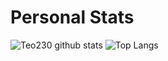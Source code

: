 # Personal Stats
![Teo230 github stats](https://github-readme-stats.vercel.app/api?username=Teo230&include_all_commits=true&count_private=true&show_icons=true&hide_border=true&theme=ayu-mirage&hide_border=true&hide=prs,contribs)
![Top Langs](https://github-readme-stats.vercel.app/api/top-langs/?username=Teo230&hide_border=true&theme=ayu-mirage&langs_count=2&layout=default&hide_border=true)
